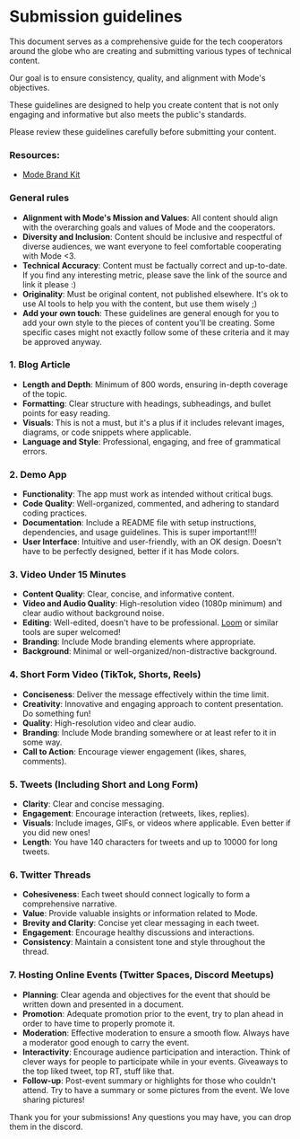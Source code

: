 # Submission guidelines

This document serves as a comprehensive guide for the tech cooperators around the globe who are creating and submitting various types of technical content. 

Our goal is to ensure consistency, quality, and alignment with Mode's objectives.

These guidelines are designed to help you create content that is not only engaging and informative but also meets the public's standards.

Please review these guidelines carefully before submitting your content. 

### Resources:
- [Mode Brand Kit](https://github.com/mode-network/brandkit#brand-pillars)
  
### General rules
- **Alignment with Mode's Mission and Values**: All content should align with the overarching goals and values of Mode and the cooperators.
- **Diversity and Inclusion**: Content should be inclusive and respectful of diverse audiences, we want everyone to feel comfortable cooperating with Mode <3.
- **Technical Accuracy**: Content must be factually correct and up-to-date. If you find any interesting metric, please save the link of the source and link it please :)
- **Originality**: Must be original content, not published elsewhere. It's ok to use AI tools to help you with the content, but use them wisely ;)
- **Add your own touch**: These guidelines are general enough for you to add your own style to the pieces of content you'll be creating. Some specific cases might not exactly follow some of these criteria and it may be approved anyway.
  
### 1. Blog Article
- **Length and Depth**: Minimum of 800 words, ensuring in-depth coverage of the topic.
- **Formatting**: Clear structure with headings, subheadings, and bullet points for easy reading.
- **Visuals**: This is not a must, but it's a plus if it includes relevant images, diagrams, or code snippets where applicable.
- **Language and Style**: Professional, engaging, and free of grammatical errors.

### 2. Demo App
- **Functionality**: The app must work as intended without critical bugs.
- **Code Quality**: Well-organized, commented, and adhering to standard coding practices.
- **Documentation**: Include a README file with setup instructions, dependencies, and usage guidelines. This is super important!!!!
- **User Interface**: Intuitive and user-friendly, with an OK design. Doesn't have to be perfectly designed, better if it has Mode colors.

### 3. Video Under 15 Minutes
- **Content Quality**: Clear, concise, and informative content.
- **Video and Audio Quality**: High-resolution video (1080p minimum) and clear audio without background noise.
- **Editing**: Well-edited, doesn't have to be professional. [Loom](https://www.loom.com/) or similar tools are super welcomed!
- **Branding**: Include Mode branding elements where appropriate.
- **Background**: Minimal or well-organized/non-distractive background.


### 4. Short Form Video (TikTok, Shorts, Reels)
- **Conciseness**: Deliver the message effectively within the time limit.
- **Creativity**: Innovative and engaging approach to content presentation. Do something fun!
- **Quality**: High-resolution video and clear audio.
- **Branding**: Include Mode branding somewhere or at least refer to it in some way.
- **Call to Action**: Encourage viewer engagement (likes, shares, comments).

### 5. Tweets (Including Short and Long Form)
- **Clarity**: Clear and concise messaging.
- **Engagement**: Encourage interaction (retweets, likes, replies).
- **Visuals**: Include images, GIFs, or videos where applicable. Even better if you did new ones!
- **Length**: You have 140 characters for tweets and up to 10000 for long tweets.

### 6. Twitter Threads
- **Cohesiveness**: Each tweet should connect logically to form a comprehensive narrative.
- **Value**: Provide valuable insights or information related to Mode.
- **Brevity and Clarity**: Concise yet clear messaging in each tweet.
- **Engagement**: Encourage healthy discussions and interactions.
- **Consistency**: Maintain a consistent tone and style throughout the thread.

### 7. Hosting Online Events (Twitter Spaces, Discord Meetups)
- **Planning**: Clear agenda and objectives for the event that should be written down and presented in a document.
- **Promotion**: Adequate promotion prior to the event, try to plan ahead in order to have time to properly promote it.
- **Moderation**: Effective moderation to ensure a smooth flow. Always have a moderator good enough to carry the event.
- **Interactivity**: Encourage audience participation and interaction. Think of clever ways for people to participate while in your events. Giveaways to the top liked tweet, top RT, stuff like that.
- **Follow-up**: Post-event summary or highlights for those who couldn't attend. Try to have a summary or some pictures from the event. We love sharing pictures!

Thank you for your submissions! Any questions you may have, you can drop them in the discord.
